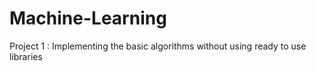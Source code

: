 # Machine-Learning
Project 1 : Implementing the basic algorithms without using ready to use libraries
